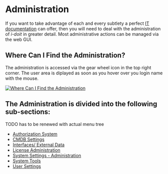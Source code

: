 # Administration

If you want to take advantage of each and every subtlety a perfect [IT documentation](../../glossary.md) can offer, then you will need to deal with the administration of _i-doit_ in greater detail. Most administrative actions can be managed via the web GUI.

## Where Can I Find the Administration?

The administration is accessed via the gear wheel icon in the top right corner. The user area is diplayed as soon as you hover over you login name with the mouse.

[![Where Can I Find the Administration](../../assets/images/en/system-administration/administration/1-admin.png)](../../assets/images/en/system-administration/administration/1-admin.png)

## The Administration is divided into the following sub-sections:
TODO has to be renewed with actual menu tree
- [Authorization System](./authorization-system.md)
- [CMDB Settings](./cmdb-settings.md)
- [Interfaces/ External Data](./interfaces.md)
- [License Administration](./license-administration.md)
- [System Settings - Administration](./system-settings.md)
- [System Tools](./system-tools.md)
- [User Settings](./user-settings.md)

